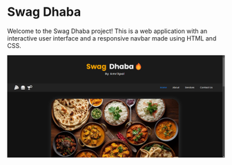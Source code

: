 # Swag Dhaba

Welcome to the Swag Dhaba project! This is a web application with an interactive user interface and a responsive navbar made using HTML and CSS.

![Screenshot of Swag Dhaba Website](screenshot.png)
